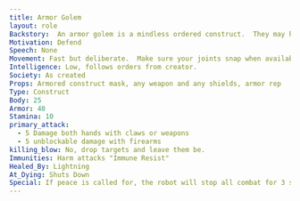 ```yaml
---
title: Armor Golem
layout: role
Backstory:  An armor golem is a mindless ordered construct.  They may have a number of orders and are smart enough to remember the orders, but are not smart enough to make their own decisions.  These are made by the Robot Librarian to guard his home and himself.These are suits of armor and weapons that are animated to defend an area determined by the robot librarian or other creator.
Motivation: Defend
Speech: None
Movement: Fast but deliberate.  Make sure your joints snap when available to do so.
Intelligence: Low, follows orders from creator.
Society: As created
Props: Armored construct mask, any weapon and any shields, armor rep
Type: Construct
Body: 25
Armor: 40
Stamina: 10
primary_attack: 
  - 5 Damage both hands with claws or weapons 
  - 5 unblockable damage with firearms
killing_blow: No, drop targets and leave them be. 
Immunities: Harm attacks "Immune Resist"
Healed_By: Lightning
At_Dying: Shuts Down
Special: If peace is called for, the robot will stop all combat for 3 second (Internal count),  If hit with Shatter or Destroy condition, reduce primary attack to 2 damage as attached weapons are broken.
---
```

